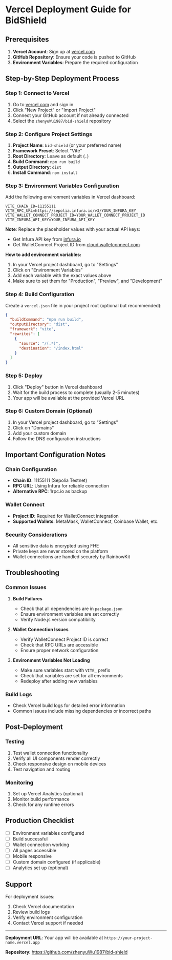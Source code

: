# Vercel Deployment Guide for BidShield

## Prerequisites

1. **Vercel Account**: Sign up at [vercel.com](https://vercel.com)
2. **GitHub Repository**: Ensure your code is pushed to GitHub
3. **Environment Variables**: Prepare the required configuration

## Step-by-Step Deployment Process

### Step 1: Connect to Vercel

1. Go to [vercel.com](https://vercel.com) and sign in
2. Click "New Project" or "Import Project"
3. Connect your GitHub account if not already connected
4. Select the `zhenyuWu1987/bid-shield` repository

### Step 2: Configure Project Settings

1. **Project Name**: `bid-shield` (or your preferred name)
2. **Framework Preset**: Select "Vite"
3. **Root Directory**: Leave as default (`.`)
4. **Build Command**: `npm run build`
5. **Output Directory**: `dist`
6. **Install Command**: `npm install`

### Step 3: Environment Variables Configuration

Add the following environment variables in Vercel dashboard:

```
VITE_CHAIN_ID=11155111
VITE_RPC_URL=https://sepolia.infura.io/v3/YOUR_INFURA_KEY
VITE_WALLET_CONNECT_PROJECT_ID=YOUR_WALLET_CONNECT_PROJECT_ID
VITE_INFURA_API_KEY=YOUR_INFURA_API_KEY
```

**Note**: Replace the placeholder values with your actual API keys:
- Get Infura API key from [infura.io](https://infura.io)
- Get WalletConnect Project ID from [cloud.walletconnect.com](https://cloud.walletconnect.com)

**How to add environment variables:**
1. In your Vercel project dashboard, go to "Settings"
2. Click on "Environment Variables"
3. Add each variable with the exact values above
4. Make sure to set them for "Production", "Preview", and "Development"

### Step 4: Build Configuration

Create a `vercel.json` file in your project root (optional but recommended):

```json
{
  "buildCommand": "npm run build",
  "outputDirectory": "dist",
  "framework": "vite",
  "rewrites": [
    {
      "source": "/(.*)",
      "destination": "/index.html"
    }
  ]
}
```

### Step 5: Deploy

1. Click "Deploy" button in Vercel dashboard
2. Wait for the build process to complete (usually 2-5 minutes)
3. Your app will be available at the provided Vercel URL

### Step 6: Custom Domain (Optional)

1. In your Vercel project dashboard, go to "Settings"
2. Click on "Domains"
3. Add your custom domain
4. Follow the DNS configuration instructions

## Important Configuration Notes

### Chain Configuration
- **Chain ID**: 11155111 (Sepolia Testnet)
- **RPC URL**: Using Infura for reliable connection
- **Alternative RPC**: 1rpc.io as backup

### Wallet Connect
- **Project ID**: Required for WalletConnect integration
- **Supported Wallets**: MetaMask, WalletConnect, Coinbase Wallet, etc.

### Security Considerations
- All sensitive data is encrypted using FHE
- Private keys are never stored on the platform
- Wallet connections are handled securely by RainbowKit

## Troubleshooting

### Common Issues

1. **Build Failures**
   - Check that all dependencies are in `package.json`
   - Ensure environment variables are set correctly
   - Verify Node.js version compatibility

2. **Wallet Connection Issues**
   - Verify WalletConnect Project ID is correct
   - Check that RPC URLs are accessible
   - Ensure proper network configuration

3. **Environment Variables Not Loading**
   - Make sure variables start with `VITE_` prefix
   - Check that variables are set for all environments
   - Redeploy after adding new variables

### Build Logs
- Check Vercel build logs for detailed error information
- Common issues include missing dependencies or incorrect paths

## Post-Deployment

### Testing
1. Test wallet connection functionality
2. Verify all UI components render correctly
3. Check responsive design on mobile devices
4. Test navigation and routing

### Monitoring
1. Set up Vercel Analytics (optional)
2. Monitor build performance
3. Check for any runtime errors

## Production Checklist

- [ ] Environment variables configured
- [ ] Build successful
- [ ] Wallet connection working
- [ ] All pages accessible
- [ ] Mobile responsive
- [ ] Custom domain configured (if applicable)
- [ ] Analytics set up (optional)

## Support

For deployment issues:
1. Check Vercel documentation
2. Review build logs
3. Verify environment configuration
4. Contact Vercel support if needed

---

**Deployment URL**: Your app will be available at `https://your-project-name.vercel.app`

**Repository**: https://github.com/zhenyuWu1987/bid-shield
